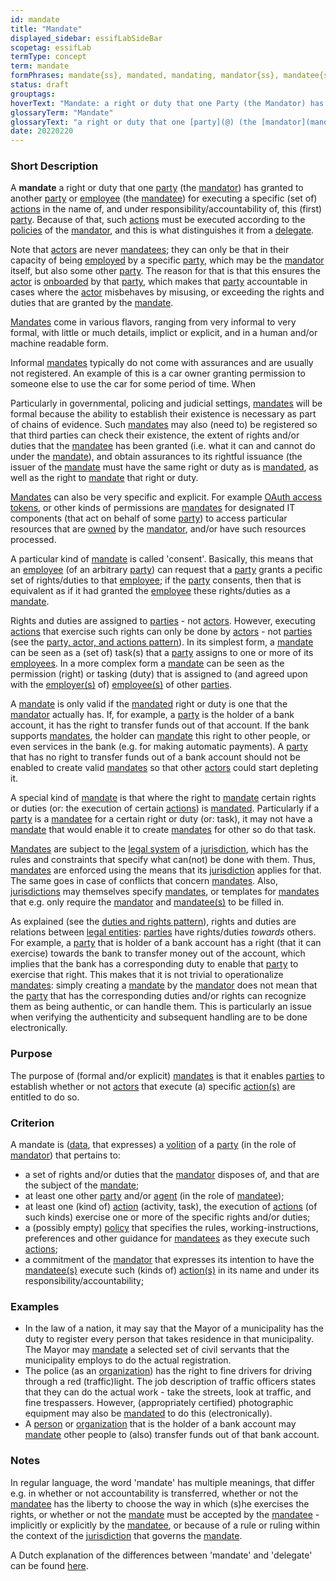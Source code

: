 ```yaml
---
id: mandate
title: "Mandate"
displayed_sidebar: essifLabSideBar
scopetag: essifLab
termType: concept
term: mandate
formPhrases: mandate{ss}, mandated, mandating, mandator{ss}, mandatee{ss}
status: draft
grouptags:
hoverText: "Mandate: a right or duty that one Party (the Mandator) has granted to another Party or Employee (the Mandatee) for executing a specific (set of) Actions in the name of, and under responsibility/accountability of, this (first) Party."
glossaryTerm: "Mandate"
glossaryText: "a right or duty that one [party](@) (the [mandator](mandate@)) has granted to another [party](@) or [employee](@) (the [mandatee](mandate@)) for executing a specific (set of) [action](@) in the name of, and under responsibility/accountability of, this (first) [party](@)."
date: 20220220
---
```


### Short Description

A **mandate** a right or duty that one [party](@) (the [mandator](mandate@)) has granted to another [party](@) or [employee](@) (the [mandatee](mandate@)) for executing a specific (set of) [actions](@) in the name of, and under responsibility/accountability of, this (first) [party](@). Because of that, such [actions](@) must be executed according to the [policies](@) of the [mandator](mandate@), and this is what distinguishes it from a [delegate](@).

Note that [actors](@) are never [mandatees](mandate@); they can only be that in their capacity of being [employed](employee@) by a specific [party](@), which may be the [mandator](mandate@) itself, but also some other [party](@). The reason for that is that this ensures the [actor](@) is [onboarded](onboarding@) by that [party](@), which makes that [party](@) accountable in cases where the [actor](@) misbehaves by misusing, or exceeding the rights and duties that are granted by the [mandate](@).

[Mandates](@) come in various flavors, ranging from very informal to very formal, with little or much details, implict or explicit, and in a human and/or machine readable form.

Informal [mandates](@) typically do not come with assurances and are usually not registered. An example of this is a car owner granting permission to someone else to use the car for some period of time. When

Particularly in governmental, policing and judicial settings, [mandates](@) will be formal because the ability to establish their existence is necessary as part of chains of evidence. Such [mandates](@) may also (need to) be registered so that third parties can check their  existence, the extent of rights and/or duties that the [mandatee](mandate@) has been granted (i.e. what it can and cannot do under the [mandate](@)), and obtain assurances to its rightful issuance (the issuer of the [mandate](@) must have the same right or duty as is [mandated](mandate@), as well as the right to [mandate](@) that right or duty.

[Mandates](@) can also be very specific and explicit. For example [OAuth access tokens](https://www.oauth.com/oauth2-servers/access-tokens/), or other kinds of permissions are [mandates](@) for designated IT components (that act on behalf of some [party](@)) to access particular resources that are [owned](@) by the [mandator](mandate@), and/or have such resources processed.

A particular kind of [mandate](@) is called 'consent'. Basically, this means that an [employee](@) (of an arbitrary [party](@)) can request that a [party](@) grants a pecific set of rights/duties to that [employee](@); if the [party](@) consents, then that is equivalent as if it had granted the [employee](@) these rights/duties as a [mandate](@).

Rights and duties are assigned to [parties](@) - not [actors](@). However, executing [actions](@) that exercise such rights can only be done by [actors](@) - not [parties](@) (see the [party, actor, and actions pattern](pattern-party-actor-action@)). In its simplest form, a [mandate](@) can be seen as a (set of) task(s) that a [party](@) assigns to one or more of its [employees](@). In a more complex form a [mandate](@) can be seen as the permission (right) or tasking (duty) that is assigned to (and agreed upon with the [employer(s)](@) of) [employee(s)](@) of other [parties](@).

A [mandate](@) is only valid if the [mandated](mandate@) right or duty is one that the [mandator](mandate@) actually has. If, for example, a [party](@) is the holder of a bank account, it has the right to transfer funds out of that account. If the bank supports [mandates](@), the holder can [mandate](@) this right to other people, or even services in the bank (e.g. for making automatic payments). A [party](@) that has no right to transfer funds out of a bank account should not be enabled to create valid [mandates](@) so that other [actors](@) could start depleting it.

A special kind of [mandate](@) is that where the right to [mandate](@) certain rights or duties (or: the execution of certain [actions](@)) is [mandated](mandate@). Particularly if a [party](@) is a [mandatee](mandate@) for a certain right or duty (or: task), it may not have a [mandate](@) that would enable it to create [mandates](@) for other so do that task.

[Mandates](@) are subject to the [legal system](@) of a [jurisdiction](@), which has the rules and constraints that specify what can(not) be done with them. Thus, [mandates](@) are enforced using the means that its [jurisdiction](@) applies for that. The same goes in case of conflicts that concern [mandates](@). Also, [jurisdictions](@) may themselves specify [mandates](@), or templates for [mandates](@) that e.g. only require the [mandator](mandate@) and [mandatee(s)](mandate@) to be filled in.

As explained (see the [duties and rights pattern](pattern-duties-and-rights@)), rights and duties are relations between [legal entities](legal-entity@): [parties](@) have rights/duties *towards* others. For example, a [party](@) that is holder of a bank account has a right (that it can exercise) towards the bank to transfer money out of the account, which implies that the bank has a corresponding duty to enable that [party](@) to exercise that right. This makes that it is not trivial to operationalize [mandates](@): simply creating a [mandate](@) by the [mandator](mandate@) does not mean that the [party](@) that has the corresponding duties and/or rights can recognize them as being authentic, or can handle them. This is particularly an issue when verifying the authenticity and subsequent handling are to be done electronically.

### Purpose

The purpose of (formal and/or explicit) [mandates](@) is that it enables [parties](@) to establish whether or not [actors](@) that execute (a) specific [action(s)](@) are entitled to do so.
### Criterion

A mandate is ([data](@), that expresses) a [volition](https://www.merriam-webster.com/dictionary/volition) of a [party](@) (in the role of [mandator](mandate@)) that pertains to:
- a set of rights and/or duties that the [mandator](mandate@) disposes of, and that are the subject of the [mandate](@);
- at least one other [party](@) and/or [agent](@) (in the role of [mandatee](mandate@));
- at least one (kind of) [action](@) (activity, task), the execution of [actions](@) (of such kinds) exercise one or more of the specific rights and/or duties;
- a (possibly empty) [policy](@) that specifies the rules, working-instructions, preferences and other guidance for [mandatees](mandate@) as they execute such [actions](@);
- a commitment of the [mandator](mandate@) that expresses its intention to have the [mandatee(s)](mandate@) execute such (kinds of) [action(s)](@) in its name and under its responsibility/accountability;

### Examples

- In the law of a nation, it may say that the Mayor of a municipality has the duty to register every person that takes residence in that municipality. The Mayor may [mandate](@) a selected set of civil servants that the municipality employs to do the actual registration.
- The police (as an [organization](@)) has the right to fine drivers for driving through a red (traffic)light. The job description of traffic officers states that they can do the actual work - take the streets, look at traffic, and fine trespassers. However, (appropriately certified) photographic equipment may also be [mandated](mandate@) to do this (electronically).
- A [person](human-being@) or [organization](@) that is the holder of a bank account may [mandate](@) other people to (also) transfer funds out of that bank account.

### Notes

In regular language, the word 'mandate' has multiple meanings, that differ e.g. in whether or not accountability is transferred, whether or not the [mandatee](mandate@) has the liberty to choose the way in which (s)he exercises the rights, or whether or not the [mandate](@) must be accepted by the [mandatee](mandate@) - implicitly or explicitly by the [mandatee](mandate@), or because of a rule or ruling within the context of the [jurisdiction](@) that governs the [mandate](@).

A Dutch explanation of the differences between 'mandate' and 'delegate' can be found [here](https://www.vijverbergadvocaten.nl/bestuursrecht/algemeen-bestuursrecht/mandaat-delegatie-en-volmacht).